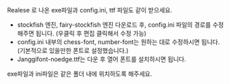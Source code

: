 Realese 로 나온 exe파일과 config.ini, ttf 파일도 같이 받으세요.

- stockfish 엔진, fairy-stockfish 엔진 다운로드 후, config.ini 파일의 경로를 수정해주면 됩니다. (우클릭 후 편집 클릭해서 수정 가능)
- config.ini 내부의 chess-font, number-font는 원하는 대로 수정하시면 됩니다. (기본적으로 있을만한 폰트로 설정했습니다.)
- Janggifont-noedge.ttf는 다운 후 열어 폰트를 설치하시면 됩니다.

exe파일과 ini파일은 같은 폴더 내에 위치하도록 해주세요.
